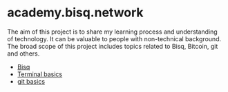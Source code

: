 # academy.bisq.network

The aim of this project is to share my learning process and understanding of technology. It can be valuable to people with non-technical background. The broad scope of this project includes topics related to Bisq, Bitcoin, git and others.

- [Bisq](Bisq.md)
- [Terminal basics](terminal.md)
- [git basics](git.md)

